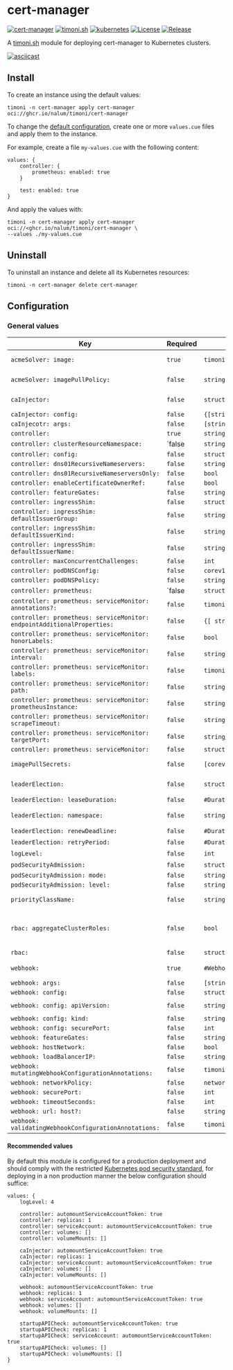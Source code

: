 # cert-manager

[![cert-manager](https://img.shields.io/badge/cert--manager-v1.13.2-00bfff)](https://cert-manager.io)
[![timoni.sh](https://img.shields.io/badge/timoni.sh-v0.18.0-7e56c2)](https://timoni.sh)
[![kubernetes](https://img.shields.io/badge/kubernetes-v1.29.0-326CE5?logo=kubernetes&logoColor=white)](https://kubernetes.io)
[![License](https://img.shields.io/github/license/nalum/cert-manager-module)](https://github.com/nalum/cert-manager-module/blob/main/LICENSE)
[![Release](https://img.shields.io/github/v/release/nalum/cert-manager-module)](https://github.com/nalum/cert-manager-module/releases)

A [timoni.sh](http://timoni.sh) module for deploying cert-manager to Kubernetes clusters.

[![asciicast](https://asciinema.org/a/630601.svg)](https://asciinema.org/a/630601)

## Install

To create an instance using the default values:

```shell
timoni -n cert-manager apply cert-manager oci://ghcr.io/nalum/timoni/cert-manager
```

To change the [default configuration](#configuration),
create one or more `values.cue` files and apply them to the instance.

For example, create a file `my-values.cue` with the following content:

```cue
values: {
    controller: {
        prometheus: enabled: true
    }

    test: enabled: true
}
```

And apply the values with:

```shell
timoni -n cert-manager apply cert-manager oci://<ghcr.io/nalum/timoni/cert-manager \
--values ./my-values.cue
```

## Uninstall

To uninstall an instance and delete all its Kubernetes resources:

```shell
timoni -n cert-manager delete cert-manager
```

## Configuration

### General values

| Key                          | Required        | Type                                    | Default                    | Description                                                                                                                                  |
|------------------------------|-----------------|-----------------------------------------|----------------------------|----------------------------------------------------------------------------------------------------------------------------------------------|
| `acmeSolver: image:` | `true` | `timoniv1.#Image` | `_\|_` | Holds the configuration for pulling the ACME Solver container |
| `acmeSolver: imagePullPolicy:` | `false` | `string` | `PullIfNotPresent` | Instruction on how to treat pulling the container |
| `caInjector:` | `false` | `struct` | `_\|_` | The configuration of the cert-manager cainjector |
| `caInjector: config:` | `false` | `{[string]: string}` | `_\|_` | |
| `caInjecotr: args:` | `false` | `[string]` | `_\|_` | |
| `controller:` | `true` | `string` | `_\|_` | |
| `controller: clusterResourceNamespace:` | `false | `string` | `_\|_` | |
| `controller: config:` | `false` | `struct` | `_\|_` | |
| `controller: dns01RecursiveNameservers:` | `false` | `string` | `_\|_` | |
| `controller: dns01RecursiveNameserversOnly:` | `false` | `bool` | `false` | |
| `controller: enableCertificateOwnerRef:` | `false` | `bool` | `false` | |
| `controller: featureGates:` | `false` | `string` | `_\|_` | |
| `controller: ingressShim:` | `false` | `struct` | `_\|_` | |
| `controller: ingressShim: defaultIssuerGroup:` | `false` | `string` | `_\|_` | |
| `controller: ingressShim: defaultIssuerKind:` | `false` | `string` | `ClusterIssuer` | |
| `controller: ingressShim: defaultIssuerName:` | `false` | `string` | `_\|_` | |
| `controller: maxConcurrentChallenges:` | `false` | `int` | `60` | |
| `controller: podDNSConfig:` | `false` | `corev1.#PodDNSConfig` | `_\|_` | |
| `controller: podDNSPolicy:` | `false` | `string` | `ClusterFirst` | |
| `controller: prometheus:` | `false | `struct` | `_\|_` | |
| `controller: prometheus: serviceMonitor: annotations?:` | `false` | `timoniv1.#Annotations` | `_\|_` | |
| `controller: prometheus: serviceMonitor: endpointAdditionalProperties:` | `false` | `{[ string]: string}` | `_\|_` | |
| `controller: prometheus: serviceMonitor: honorLabels:` | `false` | `bool` | `false` | |
| `controller: prometheus: serviceMonitor: interval:` | `false` | `string` | `60s` | |
| `controller: prometheus: serviceMonitor: labels:` | `false` | `timoniv1.#Labels` | `_\|_` | |
| `controller: prometheus: serviceMonitor: path:` | `false` | `string` | `/metrics` | |
| `controller: prometheus: serviceMonitor: prometheusInstance:` | `false` | `string` | `default` | |
| `controller: prometheus: serviceMonitor: scrapeTimeout:` | `false` | `string` | `30s` | |
| `controller: prometheus: serviceMonitor: targetPort:` | `false` | `string`/`int` | `http-metrics` | |
| `controller: prometheus: serviceMonitor:` | `false` | `struct` | `_\|_` | |
| `imagePullSecrets:` | `false` | `[corev1.#LocalObjectReference]` | `_\|_` | List of image pull secrets to supply to the resources being deployed |
| `leaderElection:` | `false` | `struct` | `struct` | Holds the required configuration for the leader election |
| `leaderElection: leaseDuration:` | `false` | `#Duration` | `60s` | The duration the lease is held |
| `leaderElection: namespace:` | `false` | `string` | `kube-system` | The namespace used to hold the leader election lease |
| `leaderElection: renewDeadline:` | `false` | `#Duration` | `40s` | The deadline duration for renewal |
| `leaderElection: retryPeriod:` | `false` | `#Duration` | `15s` | The duration for the retry period |
| `logLevel:` | `false` | `int` | `2` | Logging verbosity |
| `podSecurityAdmission:` | `false` | `struct` | | Pod Security Admission |
| `podSecurityAdmission: mode:` | `false` | `string` | `enforce` | |
| `podSecurityAdmission: level:` | `false` | `string` | `restricted` | |
| `priorityClassName:` | `false` | `string` | `_\|_` | The name of the kubernetes priority class to apply to resources |
| `rbac: aggregateClusterRoles:` | `false` | `bool` | `true` | Aggregate ClusterRoles to Kubernetes default user-facing roles. Ref: https://kubernetes.io/docs/reference/access-authn-authz/rbac/#user-facing-roles |
| `rbac:` | `false` | `struct` | `_\|_` | Setup the Cluster RBAC roles and bindings |
| `webhook:` | `true` | `#Webhook` | `#Webhook` | The configuration of the cert-manager webhook |
| `webhook: args:` | `false` | `[string]` | `_\|_` | |
| `webhook: config:` | `false` | `struct` | `_\|_` | |
| `webhook: config: apiVersion:` | `false` | `string` | `webhook.config.cert-manager.io/v1alpha1` | |
| `webhook: config: kind:` | `false` | `string` | `WebhookConfiguration` | |
| `webhook: config: securePort:` | `false` | `int` | `10250` | |
| `webhook: featureGates:` | `false` | `string` | `_\|_` | |
| `webhook: hostNetwork:` | `false` | `bool` | `_\|_` | |
| `webhook: loadBalancerIP:` | `false` | `string` | `_\|_` | |
| `webhook: mutatingWebhookConfigurationAnnotations:` | `false` | `timoniv1.#Annotations` | `_\|_` | |
| `webhook: networkPolicy:` | `false` | `networkingv1.#NetworkPolicySpec` | `_\|_` | |
| `webhook: securePort:` | `false` | `int` | `10250` | |
| `webhook: timeoutSeconds:` | `false` | `int` | `10` | |
| `webhook: url: host?:` | `false` | `string` | `_\|_` | |
| `webhook: validatingWebhookConfigurationAnnotations:` | `false` | `timoniv1.#Annotations` | `_\|_` | |

#### Recommended values

By default this module is configured for a production deployment and should comply with the restricted
[Kubernetes pod security standard](https://kubernetes.io/docs/concepts/security/pod-security-standards/),
for deploying in a non production manner the below configuration should suffice:

```cue
values: {
    logLevel: 4

    controller: automountServiceAccountToken: true
    controller: replicas: 1
    controller: serviceAccount: automountServiceAccountToken: true
    controller: volumes: []
    controller: volumeMounts: []

    caInjector: automountServiceAccountToken: true
    caInjector: replicas: 1
    caInjector: serviceAccount: automountServiceAccountToken: true
    caInjector: volumes: []
    caInjector: volumeMounts: []

    webhook: automountServiceAccountToken: true
    webhook: replicas: 1
    webhook: serviceAccount: automountServiceAccountToken: true
    webhook: volumes: []
    webhook: volumeMounts: []

    startupAPICheck: automountServiceAccountToken: true
    startupAPICheck: replicas: 1
    startupAPICheck: serviceAccount: automountServiceAccountToken: true
    startupAPICheck: volumes: []
    startupAPICheck: volumeMounts: []
}
```

